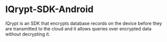 # IQrypt-SDK-Android
IQrypt is an SDK that encrypts database records on the device before they are transmitted to the cloud and it allows queries over encrypted data without decrypting it.
